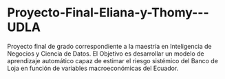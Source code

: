 # Proyecto-Final-Eliana-y-Thomy---UDLA
Proyecto final de grado correspondiente a la maestría en Inteligencia de Negocios y Ciencia de Datos. El Objetivo es desarrollar un modelo de aprendizaje automático capaz de estimar el riesgo sistémico del Banco de Loja en función de variables macroeconómicas del Ecuador.

